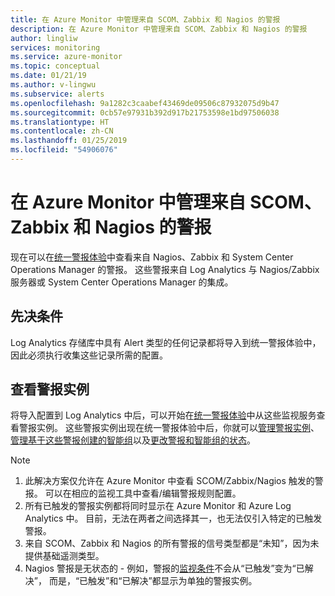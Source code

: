```yaml
---
title: 在 Azure Monitor 中管理来自 SCOM、Zabbix 和 Nagios 的警报
description: 在 Azure Monitor 中管理来自 SCOM、Zabbix 和 Nagios 的警报
author: lingliw
services: monitoring
ms.service: azure-monitor
ms.topic: conceptual
ms.date: 01/21/19
ms.author: v-lingwu
ms.subservice: alerts
ms.openlocfilehash: 9a1282c3caabef43469de09506c87932075d9b47
ms.sourcegitcommit: 0cb57e97931b392d917b21753598e1bd97506038
ms.translationtype: HT
ms.contentlocale: zh-CN
ms.lasthandoff: 01/25/2019
ms.locfileid: "54906076"
---
```

# <a name="manage-alerts-from-scom-zabbix-and-nagios-in-azure-monitor"></a>在 Azure Monitor 中管理来自 SCOM、Zabbix 和 Nagios 的警报

现在可以在[统一警报体验](https://aka.ms/azure-alerts-overview)中查看来自 Nagios、Zabbix 和 System Center Operations Manager 的警报。 这些警报来自 Log Analytics 与 Nagios/Zabbix 服务器或 System Center Operations Manager 的集成。 

## <a name="prerequisites"></a>先决条件
Log Analytics 存储库中具有 Alert 类型的任何记录都将导入到统一警报体验中，因此必须执行收集这些记录所需的配置。



## <a name="view-your-alert-instances"></a>查看警报实例
将导入配置到 Log Analytics 中后，可以开始在[统一警报体验](https://aka.ms/azure-alerts-overview)中从这些监视服务查看警报实例。 这些警报实例出现在统一警报体验中后，你就可以[管理警报实例](https://aka.ms/managing-alert-instances)、[管理基于这些警报创建的智能组](https://aka.ms/managing-smart-groups)以及[更改警报和智能组的状态](https://aka.ms/managing-alert-smart-group-states)。

> [!NOTE]
>  1. 此解决方案仅允许在 Azure Monitor 中查看 SCOM/Zabbix/Nagios 触发的警报。 可以在相应的监视工具中查看/编辑警报规则配置。 
>  1. 所有已触发的警报实例都将同时显示在 Azure Monitor 和 Azure Log Analytics 中。 目前，无法在两者之间选择其一，也无法仅引入特定的已触发警报。
>  1. 来自 SCOM、Zabbix 和 Nagios 的所有警报的信号类型都是“未知”，因为未提供基础遥测类型。
>  1. Nagios 警报是无状态的 - 例如，警报的[监视条件](https://aka.ms/azure-alerts-overview)不会从“已触发”变为“已解决”， 而是，“已触发”和“已解决”都显示为单独的警报实例。 







